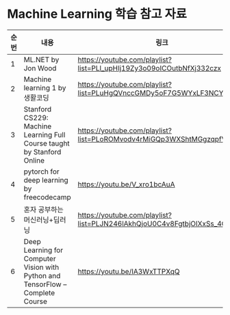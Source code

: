 # Machine Learning 학습 참고 자료

| 순번 | 내용 | 링크 | 비고 |
| ---| --- | --- | --- |
| 1 | ML.NET by Jon Wood | https://youtube.com/playlist?list=PLl_upHIj19Zy3o09oICOutbNfXj332czx | - |
| 2 | Machine learning 1 by 생활코딩 | https://youtube.com/playlist?list=PLuHgQVnccGMDy5oF7G5WYxLF3NCYhB9H9 | - |
| 3 | Stanford CS229: Machine Learning Full Course taught by Stanford Online | https://youtube.com/playlist?list=PLoROMvodv4rMiGQp3WXShtMGgzqpfVfbU | - |
| 4 |pytorch for deep learning by freecodecamp| https://youtu.be/V_xro1bcAuA | - |
| 5 |혼자 공부하는 머신러닝+딥러닝| https://youtube.com/playlist?list=PLJN246lAkhQjoU0C4v8FgtbjOIXxSs_4Q| - |
| 6 |Deep Learning for Computer Vision with Python and TensorFlow – Complete Course| https://youtu.be/IA3WxTTPXqQ| - |


